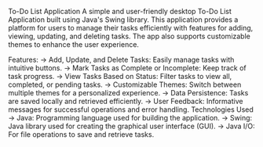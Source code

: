 To-Do List Application
A simple and user-friendly desktop To-Do List Application built using Java's Swing library. This application provides a platform for users to manage their tasks efficiently with features for adding, viewing, updating, and deleting tasks. The app also supports customizable themes to enhance the user experience.

Features:
-> Add, Update, and Delete Tasks: Easily manage tasks with intuitive buttons.
-> Mark Tasks as Complete or Incomplete: Keep track of task progress.
-> View Tasks Based on Status: Filter tasks to view all, completed, or pending tasks.
-> Customizable Themes: Switch between multiple themes for a personalized experience.
-> Data Persistence: Tasks are saved locally and retrieved efficiently.
-> User Feedback: Informative messages for successful operations and error handling.
Technologies Used
  -> Java: Programming language used for building the application.
  -> Swing: Java library used for creating the graphical user interface (GUI).
  -> Java I/O: For file operations to save and retrieve tasks.
